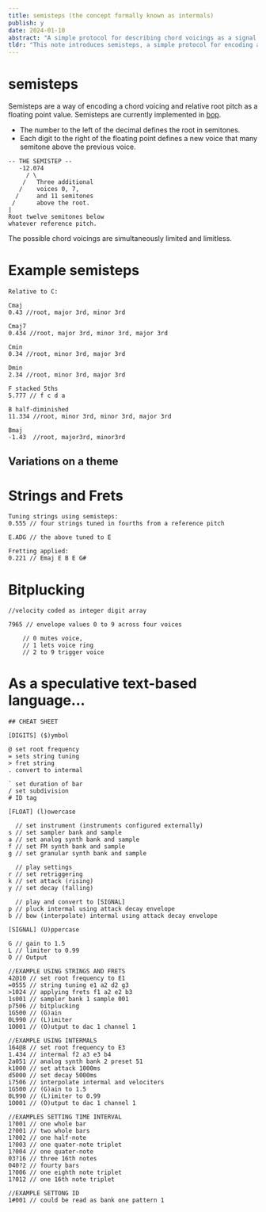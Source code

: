 ```yaml
---
title: semisteps (the concept formally known as intermals)
publish: y
date: 2024-01-10
abstract: "A simple protocol for describing chord voicings as a signal."
tldr: "This note introduces semisteps, a simple protocol for encoding a chord voicing and relative root pitch as a floating-point value, implemented in the bop library. It explains the structure of a semistep, provides examples of chord voicings, and explores variations on the theme, including strings and frets, bitplucking, and a speculative text-based language."
---
```


#  semisteps
Semisteps are a way of encoding a chord voicing and relative root pitch as a floating point value.  Semisteps are currently implemented in [bop](https://github.com/zealtv).

- The number to the left of the decimal defines the root in semitones. 
- Each digit to the right of the floating point defines a new voice that many semitone above the previous voice.

```
-- THE SEMISTEP --
   -12.074   
     / \ 
    /   Three additional 
   /    voices 0, 7,
  /     and 11 semitones 
 /      above the root.
|
Root twelve semitones below 
whatever reference pitch.

```

The possible chord voicings are simultaneously limited and limitless. 



# Example semisteps
```
Relative to C:

Cmaj
0.43 //root, major 3rd, minor 3rd

Cmaj7
0.434 //root, major 3rd, minor 3rd, major 3rd

Cmin
0.34 //root, minor 3rd, major 3rd

Dmin
2.34 //root, minor 3rd, major 3rd

F stacked 5ths
5.777 // f c d a  

B half-diminished
11.334 //root, minor 3rd, minor 3rd, major 3rd

Bmaj
-1.43  //root, major3rd, minor3rd

```


## Variations on a theme

# Strings and Frets
```
Tuning strings using semisteps:
0.555 // four strings tuned in fourths from a reference pitch

E.ADG // the above tuned to E

Fretting applied:
0.221 // Emaj E B E G#

```

# Bitplucking
```
//velocity coded as integer digit array

7965 // envelope values 0 to 9 across four voices
	
	// 0 mutes voice, 
	// 1 lets voice ring
	// 2 to 9 trigger voice

```


# As a speculative text-based language...

```
## CHEAT SHEET

[DIGITS] ($)ymbol

@ set root frequency
= sets string tuning 
> fret string
. convert to intermal

` set duration of bar
/ set subdivision
# ID tag 

[FLOAT] (l)owercase

  // set instrument (instruments configured externally)
s // set sampler bank and sample
a // set analog synth bank and sample
f // set FM synth bank and sample
g // set granular synth bank and sample

  // play settings
r // set retriggering
k // set attack (rising)
y // set decay (falling)
  
  // play and convert to [SIGNAL]
p // pluck intermal using attack decay envelope  
b // bow (interpolate) intermal using attack decay envelope

[SIGNAL] (U)ppercase

G // gain to 1.5
L // limiter to 0.99
O // Output

```

```
//EXAMPLE USING STRINGS AND FRETS
42@10 // set root frequency to E1
=0555 // string tuning e1 a2 d2 g3 
>1024 // applying frets f1 a2 e2 b3
1s001 // sampler bank 1 sample 001 
p7506 // bitplucking
1G500 // (G)ain
0L990 // (L)imiter
1O001 // (O)utput to dac 1 channel 1

//EXAMPLE USING INTERMALS
164@8 // set root frequency to E3
1.434 // intermal f2 a3 e3 b4 
2a051 // analog synth bank 2 preset 51 
k1000 // set attack 1000ms
d5000 // set decay 5000ms
i7506 // interpolate intermal and velociters
1G500 // (G)ain to 1.5
0L990 // (L)imiter to 0.99
1O001 // (O)utput to dac 1 channel 1

//EXAMPLES SETTING TIME INTERVAL
1?001 // one whole bar
2?001 // two whole bars
1?002 // one half-note
1?003 // one quater-note triplet
1?004 // one quater-note
03?16 // three 16th notes
040?2 // fourty bars
1?006 // one eighth note triplet
1?012 // one 16th note triplet

//EXAMPLE SETTONG ID
1#001 // could be read as bank one pattern 1


```
